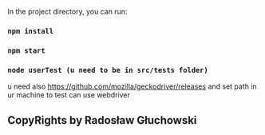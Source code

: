 

In the project directory, you can run:

### `npm install`

### `npm start`

### `node userTest (u need to be in src/tests folder)`

u need also https://github.com/mozilla/geckodriver/releases and set path in ur machine to test can use webdriver

## CopyRights by Radosław Głuchowski
